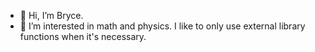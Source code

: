 - 👋 Hi, I’m Bryce.
- 👀 I’m interested in math and physics.
I like to only use external library functions when it's necessary.


<!---
BryceP-44/BryceP-44 is a ✨ special ✨ repository because its `README.md` (this file) appears on your GitHub profile.
You can click the Preview link to take a look at your changes.
--->
